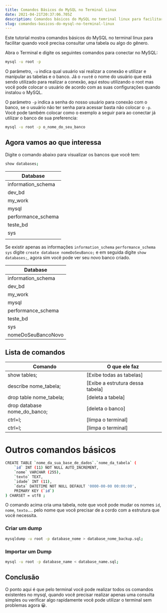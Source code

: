 ```yaml
---
title: Comandos Básicos do MySQL no Terminal Linux
date: 2021-04-21T20:37:06.705Z
description: Comandos básicos do MySQL no temrinal linux para facilitar quando você precisa consultar uma tabela.
slug: comandos-basicos-do-mysql-no-terminal-linux
---
```


Este tutorial mostra comandos básicos do MySQL no terminal linux para facilitar quando você precisa consultar uma tabela ou algo do gênero.

Abra o Terminal e digite os seguintes comandos para conectar no MySQL:

```sh
mysql -u root -p
```
O parâmetro, `-u` indica qual usuário vai realizar a conexão e utilizar e manipular as tabelas e o banco. Já o `root`é o nome do usuário que está sendo utilizado para realizar a conexão, aqui estou utilizando o root mas você pode colocar o usuário de acordo com as suas configurações quando instalou o MySQL.

O parâmetro `-p` indica a senha do nosso usuário para conexão com o banco, se o usuário não ter senha para acessar basta não colocar o `-p`. Você pode também colocar como o exemplo a seguir para ao conectar já utilizar o banco de sua preferencia:

```sh
mysql -u root -p o_nome_do_seu_banco
```

## Agora vamos ao que interessa

Digite o comando abaixo para visualizar os bancos que você tem:

```sh
show databases;
```


| Database           |
| ------ |
| information_schema |
| dev_bd             |
| my_work            |
| mysql              |
| performance_schema |
| teste_bd           |
| sys                |
|                    |

Se existir apenas as informações `information_schema` `performance_schema` `sys` digite `create database nomeDoSeuBanco;` e em seguida digite `show databases;`, agora sim você pode ver seu novo banco criado.

| Database           |
| ------ |
| information_schema |
| dev_bd             |
| my_work            |
| mysql              |
| performance_schema |
| teste_bd           |
| sys                |
| nomeDoSeuBancoNovo |

## Lista de comandos

| Comando | O que ele faz |
| ------ | ------ |
| show tables; | [Exibe todas as tabelas] |
| describe nome_tabela; | [Exibe a estrutura dessa tabela] |
| drop table  nome_tabela; | [deleta a tabela] |
| drop database nome_do_banco; | [deleta o banco] |
| ctrl+l; | [limpa o terminal] |
| ctrl+l; | [limpa o terminal] |

# Outros comandos básicos

```sh
CREATE TABLE `nome_da_sua_base_de_dados`.`nome_da_tabela` (
    `id` INT (11) NOT NULL AUTO_INCREMENT,
    `nome` VARCHAR (255),
    `texto` TEXT,
    `idade` INT (11),
    `data` DATETIME NOT NULL DEFAULT '0000-00-00 00:00:00',
    PRIMARY KEY (`id`)
) CHARSET = utf8 ;
```

O comando acima cria uma tabela, note que você pode mudar os nomes `id`, `nome`, `texto`.... pelo nome que você precisar de a cordo com a estrutura que você necessita.

### Criar um dump

```sh
mysqldump -u root -p database_nome > database_nome_backup.sql;
```
### Importar um Dump

```sh
mysql -u root -p database_name < database_name.sql;
```

## Conclusão 

O ponto aqui é que pelo terminal você pode realizar todos os comandos existentes no mysql, quando você precisar realizar apenas uma consulta simples ou verificar algo rapidamente você pode utilizar o terminal sem problemas agora 😀. 

